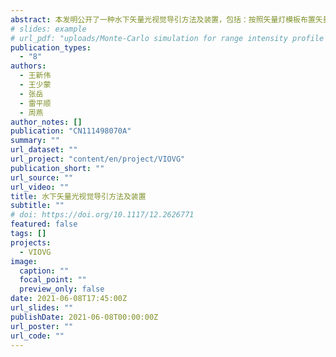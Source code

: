 ```yaml
---
abstract: 本发明公开了一种水下矢量光视觉导引方法及装置，包括：按照矢量灯模板布置矢量灯在回收罩上的安装方式；开启矢量灯，由水下摄像机获取矢量灯模态图；水下摄像机的图像处理模块对该矢量灯模态图进行骨骼化处理并提取翼灯，得到翼灯特征点，实现矢量光视觉导引；水下摄像机的图像处理模块根据该翼灯特征点获取待回收物体相对于坞站坐标系的三维空间坐标和姿态信息，并将其输出给待回收物体的控制系统；待回收物体根据相关信息修正航行参数，直至进入坞站回收装置；其中，矢量灯模板与矢量灯模态图互相对应。本发明提供该水下矢量光视觉导引方法及装置，适应性好，灵活性强，可在小尺寸坞站上实现大尺寸坞站布放标志灯的效果，实现特征点的准确提取。
# slides: example
# url_pdf: "uploads/Monte-Carlo simulation for range intensity profile of underwater range gated imaging.pdf"
publication_types:
  - "8"
authors:
  - 王新伟
  - 王少蒙
  - 张岳
  - 雷平顺
  - 周燕
author_notes: []
publication: "CN111498070A"
summary: ""
url_dataset: ""
url_project: "content/en/project/VIOVG"
publication_short: ""
url_source: ""
url_video: ""
title: 水下矢量光视觉导引方法及装置
subtitle: ""
# doi: https://doi.org/10.1117/12.2626771
featured: false
tags: []
projects:
  - VIOVG
image:
  caption: ""
  focal_point: ""
  preview_only: false
date: 2021-06-08T17:45:00Z
url_slides: ""
publishDate: 2021-06-08T00:00:00Z
url_poster: ""
url_code: ""
---
```

